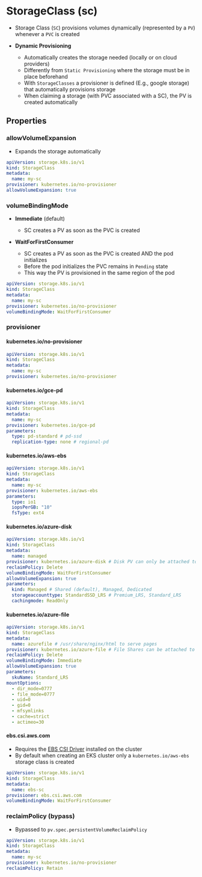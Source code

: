 # StorageClass (sc)

- Storage Class (`SC`) provisions volumes dynamically (represented by a `PV`) whenever a `PVC` is created

- **Dynamic Provisioning**
  - Automatically creates the storage needed (locally or on cloud providers)
  - Differently from `Static Provisioning` where the storage must be in place beforehand
  - With `StorageClasses` a provisioner is defined (E.g., google storage) that automatically provisions storage
  - When claiming a storage (with PVC associated with a SC), the PV is created automatically

## Properties

### allowVolumeExpansion

- Expands the storage automatically

```yaml
apiVersion: storage.k8s.io/v1
kind: StorageClass
metadata:
  name: my-sc
provisioner: kubernetes.io/no-provisioner
allowVolumeExpansion: true
```

### volumeBindingMode

- **Immediate** (default)
  - SC creates a PV as soon as the PVC is created

- **WaitForFirstConsumer**
  - SC creates a PV as soon as the PVC is created AND the pod initializes
  - Before the pod initializes the PVC remains in `Pending` state
  - This way the PV is provisioned in the same region of the pod

```yaml
apiVersion: storage.k8s.io/v1
kind: StorageClass
metadata:
  name: my-sc
provisioner: kubernetes.io/no-provisioner
volumeBindingMode: WaitForFirstConsumer
```

### provisioner

#### kubernetes.io/no-provisioner

```yaml
apiVersion: storage.k8s.io/v1
kind: StorageClass
metadata:
  name: my-sc
provisioner: kubernetes.io/no-provisioner
```

#### kubernetes.io/gce-pd

```yaml
apiVersion: storage.k8s.io/v1
kind: StorageClass
metadata:
  name: my-sc
provisioner: kubernetes.io/gce-pd
parameters:
  type: pd-standard # pd-ssd
  replication-type: none # regional-pd
```

#### kubernetes.io/aws-ebs

```yaml
apiVersion: storage.k8s.io/v1
kind: StorageClass
metadata:
  name: my-sc
provisioner: kubernetes.io/aws-ebs
parameters:
  type: io1
  iopsPerGB: "10"
  fsType: ext4
```

#### kubernetes.io/azure-disk

```yaml
apiVersion: storage.k8s.io/v1
kind: StorageClass
metadata:
  name: managed
provisioner: kubernetes.io/azure-disk # Disk PV can only be attached to one pod at a time
reclaimPolicy: Delete
volumeBindingMode: WaitForFirstConsumer
allowVolumeExpansion: true
parameters:
  kind: Managed # Shared (default), Managed, Dedicated
  storageaccounttype: StandardSSD_LRS # Premium_LRS, Standard_LRS
  cachingmode: ReadOnly
```

#### kubernetes.io/azure-file

```yaml
apiVersion: storage.k8s.io/v1
kind: StorageClass
metadata:
  name: azurefile # /usr/share/nginx/html to serve pages
provisioner: kubernetes.io/azure-file # File Shares can be attached to multiple pods at the same time
reclaimPolicy: Delete
volumeBindingMode: Immediate
allowVolumeExpansion: true
parameters:
  skuName: Standard_LRS
mountOptions:
  - dir_mode=0777
  - file_mode=0777
  - uid=0
  - gid=0
  - mfsymlinks
  - cache=strict
  - actimeo=30
```

#### ebs.csi.aws.com

- Requires the [EBS CSI Driver](https://docs.aws.amazon.com/eks/latest/userguide/ebs-csi.html) installed on the cluster
- By default when creating an EKS cluster only a `kubernetes.io/aws-ebs` storage class is created

```yaml
apiVersion: storage.k8s.io/v1
kind: StorageClass
metadata:
  name: ebs-sc
provisioner: ebs.csi.aws.com
volumeBindingMode: WaitForFirstConsumer
```

### reclaimPolicy (bypass)

- Bypassed to `pv.spec.persistentVolumeReclaimPolicy`

```yaml
apiVersion: storage.k8s.io/v1
kind: StorageClass
metadata:
  name: my-sc
provisioner: kubernetes.io/no-provisioner
reclaimPolicy: Retain
```
